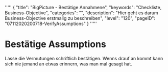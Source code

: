 '''''
{
"title": "BigPicture - Bestätige Annahmene",
"keywords": "Checkliste, Business-Objective",
"categories": "",
"description": "Hier geht es darum Business-Objective erstmalig zu beschreiben",
"level": "120",
"pageID": "07112020200718-VerifyAssumptions"
}
'''''

<h1>Bestätige Assumptions</h1>

Lasse die Vermutungen schriftlich bestätigen. Wenns drauf an kommt kann sich nie jemand an etwas erinnern, was man mal gesagt hat. 